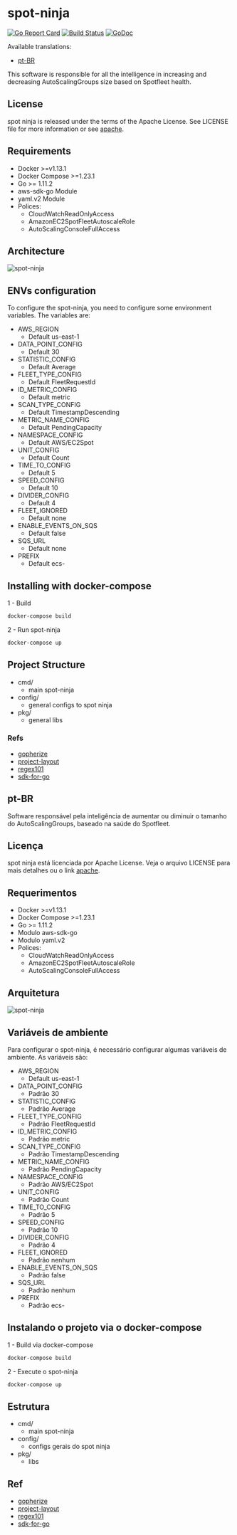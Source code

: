 # spot-ninja

[![Go Report Card](https://goreportcard.com/badge/github.com/getninjas/spot-ninja)](https://goreportcard.com/report/github.com/getninjas/spot-ninja)
[![Build Status](https://travis-ci.org/getninjas/spot-ninja.svg?branch=master)](https://travis-ci.org/getninjas/spot-ninja)
[![GoDoc](https://godoc.org/github.com/getninjas/spot-ninja?status.svg)](https://godoc.org/github.com/getninjas/spot-ninja)

Available translations:

- [pt-BR](#pt-bR)

This software is responsible for all the intelligence in increasing and decreasing AutoScalingGroups size based on Spotfleet health.

## License

spot ninja is released under the terms of the Apache License. See LICENSE file for more information or see [apache](https://www.apache.org/licenses/LICENSE-2.0).

## Requirements

- Docker >=v1.13.1
- Docker Compose >=1.23.1
- Go >= 1.11.2
- aws-sdk-go Module
- yaml.v2 Module
- Polices:
  - CloudWatchReadOnlyAccess
  - AmazonEC2SpotFleetAutoscaleRole
  - AutoScalingConsoleFullAccess

## Architecture

![spot-ninja](assets/spot.png)

## ENVs configuration

To configure the spot-ninja, you need to configure some environment variables. The variables are:

- AWS_REGION
  - Default us-east-1
- DATA_POINT_CONFIG
  - Default 30
- STATISTIC_CONFIG
  - Default Average
- FLEET_TYPE_CONFIG
  - Default FleetRequestId
- ID_METRIC_CONFIG
  - Default metric
- SCAN_TYPE_CONFIG
  - Default TimestampDescending
- METRIC_NAME_CONFIG
  - Default PendingCapacity
- NAMESPACE_CONFIG
  - Default AWS/EC2Spot
- UNIT_CONFIG
  - Default Count
- TIME_TO_CONFIG
  - Default 5
- SPEED_CONFIG
  - Default 10
- DIVIDER_CONFIG
  - Default 4
- FLEET_IGNORED
  - Default none
- ENABLE_EVENTS_ON_SQS
  - Default false
- SQS_URL
  - Default none
- PREFIX
  - Default ecs-

## Installing with docker-compose

1 - Build

```bash
docker-compose build
```

2 - Run spot-ninja

```bash
docker-compose up
```

## Project Structure

- cmd/
  - main spot-ninja
- config/
  - general configs to spot ninja
- pkg/
  - general libs

### Refs

- [gopherize](https://www.gopherize.me/)
- [project-layout](https://github.com/golang-standards/project-layout)
- [regex101](https://regex101.com/r/FwSMp7/1/)
- [sdk-for-go](https://docs.aws.amazon.com/sdk-for-go/api/)

## pt-BR

Software responsável pela inteligência de aumentar ou diminuir o tamanho do AutoScalingGroups, baseado na saúde do Spotfleet.

## Licença

spot ninja está licenciada por Apache License. Veja o arquivo LICENSE para mais detalhes ou o link [apache](https://www.apache.org/licenses/LICENSE-2.0).

## Requerimentos

- Docker >=v1.13.1
- Docker Compose >=1.23.1
- Go >= 1.11.2
- Modulo aws-sdk-go
- Modulo yaml.v2
- Polices:
  - CloudWatchReadOnlyAccess
  - AmazonEC2SpotFleetAutoscaleRole
  - AutoScalingConsoleFullAccess

## Arquitetura

![spot-ninja](assets/spot.png)

## Variáveis de ambiente

Para configurar o spot-ninja, é necessário configurar algumas variáveis de ambiente. As variáveis são:

- AWS_REGION
  - Default us-east-1
- DATA_POINT_CONFIG
  - Padrão 30
- STATISTIC_CONFIG
  - Padrão Average
- FLEET_TYPE_CONFIG
  - Padrão FleetRequestId
- ID_METRIC_CONFIG
  - Padrão metric
- SCAN_TYPE_CONFIG
  - Padrão TimestampDescending
- METRIC_NAME_CONFIG
  - Padrão PendingCapacity
- NAMESPACE_CONFIG
  - Padrão AWS/EC2Spot
- UNIT_CONFIG
  - Padrão Count
- TIME_TO_CONFIG
  - Padrão 5
- SPEED_CONFIG
  - Padrão 10
- DIVIDER_CONFIG
  - Padrão 4
- FLEET_IGNORED
  - Padrão nenhum
- ENABLE_EVENTS_ON_SQS
  - Padrão false
- SQS_URL
  - Padrão nenhum
- PREFIX
  - Padrão ecs-

## Instalando o projeto via o docker-compose

1 - Build via docker-compose

```bash
docker-compose build
```

2 - Execute o spot-ninja

```bash
docker-compose up
```

## Estrutura

- cmd/
  - main spot-ninja
- config/
  - configs gerais do spot ninja
- pkg/
  - libs

## Ref

- [gopherize](https://www.gopherize.me/)
- [project-layout](https://github.com/golang-standards/project-layout)
- [regex101](https://regex101.com/r/FwSMp7/1/)
- [sdk-for-go](https://docs.aws.amazon.com/sdk-for-go/api/)
